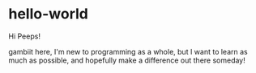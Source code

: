 # hello-world

Hi Peeps!

gambiit here, I'm new to programming as a whole, but I want to learn as much as possible, and hopefully make a difference out there someday!
